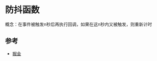 # 防抖函数
 概念：在事件被触发n秒后再执行回调，如果在这n秒内又被触发，则重新计时

## 参考
- [掘金](https://juejin.im/post/5a35ed25f265da431d3cc1b1)

